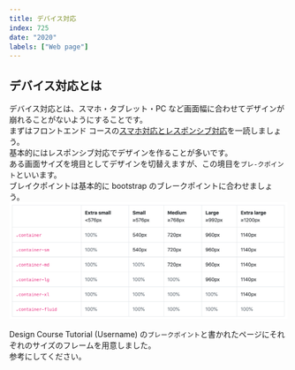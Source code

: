 ```yaml
---
title: デバイス対応
index: 725
date: "2020"
labels: ["Web page"]
---
```


## デバイス対応とは

デバイス対応とは、スマホ・タブレット・PC など画面幅に合わせてデザインが崩れることがないようにすることです。  
まずはフロントエンド コースの[スマホ対応とレスポンシブ対応](https://basic-frontend.4nonome.com/bootstrapGit/350/)を一読しましょう。  
基本的にはレスポンシブ対応でデザインを作ることが多いです。  
ある画面サイズを境目としてデザインを切替えますが、この境目を`ブレ-クポイント`といいます。  
ブレイクポイントは基本的に bootstrap のブレークポイントに合わせましょう。
![break point](./img/break-point.png)

Design Course Tutorial (Username) の`ブレークポイント`と書かれたページにそれぞれのサイズのフレームを用意しました。  
参考にしてください。
